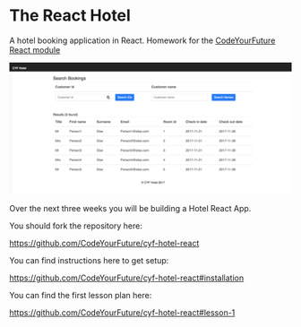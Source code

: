 # The React Hotel

A hotel booking application in React. Homework for the [CodeYourFuture React module](https://codeyourfuture.github.io/syllabus-master/react/)

![Bookings Search page](Bookings.png)

Over the next three weeks you will be building a Hotel React App.

You should fork the repository here:

https://github.com/CodeYourFuture/cyf-hotel-react

You can find instructions here to get setup:

https://github.com/CodeYourFuture/cyf-hotel-react#installation

You can find the first lesson plan here:

https://github.com/CodeYourFuture/cyf-hotel-react#lesson-1
